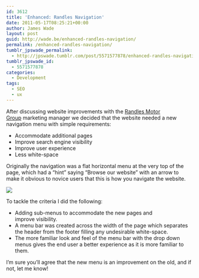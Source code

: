 ```yaml
---
id: 3612
title: 'Enhanced: Randles Navigation'
date: 2011-05-17T08:25:21+00:00
author: James Wade
layout: post
guid: http://wade.be/enhanced-randles-navigation/
permalink: /enhanced-randles-navigation/
tumblr_jpswade_permalink:
  - http://jpswade.tumblr.com/post/5571577878/enhanced-randles-navigation
tumblr_jpswade_id:
  - 5571577878
categories:
  - Development
tags:
  - SEO
  - ux
---
```

<p class="lead">
  After discussing website improvements with the <a href="http://www.randles.co.uk/">Randles Motor Group</a> marketing manager we decided that the website needed a new navigation menu with simple requirements:
</p>

  * Accommodate additional pages
  * Improve search engine visibility
  * Improve user experience
  * Less white-space

Originally the navigation was a flat horizontal menu at the very top of the page, which had a “hint” saying “Browse our website” with an arrow to make it obvious to novice users that this is how you navigate the website.


![](http://media.tumblr.com/tumblr_llbzcmrzZt1qiakcu.png) 

To tackle the criteria I did the following:

  * Adding sub-menus to accommodate the new pages and improve visibility.
  * A menu bar was created across the width of the page which separates the header from the footer filling any undesirable white-space.
  * The more familiar look and feel of the menu bar with the drop down menus gives the end user a better experience as it is more familiar to them.

I’m sure you’ll agree that the new menu is an improvement on the old, and if not, let me know!